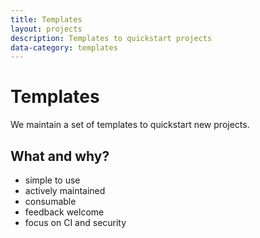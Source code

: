 ```yaml
---
title: Templates
layout: projects
description: Templates to quickstart projects
data-category: templates
---
```


# Templates

We maintain a set of templates to quickstart new projects.

## What and why?

- simple to use
- actively maintained
- consumable
- feedback welcome
- focus on CI and security
